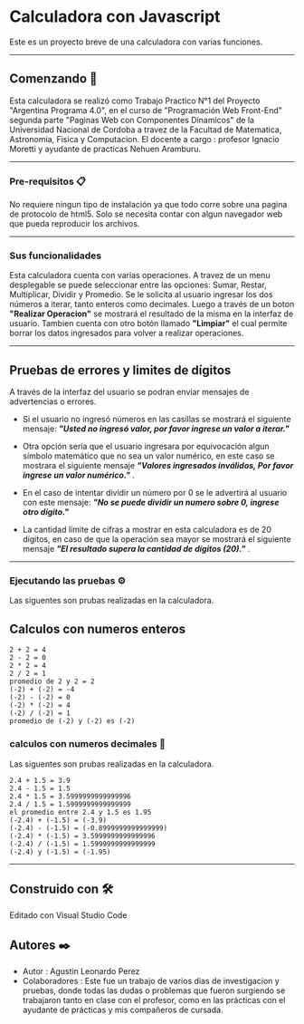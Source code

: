 # Calculadora con Javascript

Este es un proyecto breve de una calculadora con varias funciones.

---
## Comenzando 🚀

Esta calculadora se realizó como Trabajo Practico N°1 del Proyecto "Argentina Programa 4.0", en el curso de "Programación Web Front-End" segunda parte "Paginas Web con Componentes Dinamicos" de la Universidad Nacional de Cordoba a travez de la Facultad de Matematica, Astronomia, Fisica y Computacion. El docente a cargo : profesor Ignacio Moretti y ayudante de practicas Nehuen Aramburu.

---
### Pre-requisitos 📋

No requiere ningun tipo de instalación ya que todo corre sobre una pagina de protocolo de html5. Solo se necesita contar con algun navegador web que pueda reproducir los archivos.

---
### Sus funcionalidades

Esta calculadora cuenta con varias operaciones. A travez de un menu desplegable se puede seleccionar entre las opciones: Sumar, Restar, Multiplicar, Dividir y Promedio. Se le solicita al usuario ingresar los dos números a iterar, tanto enteros como decimales. Luego a través de un boton **"Realizar Operacion"** se mostrará el resultado de la misma en la interfaz de usuario. Tambien cuenta con otro botón llamado **"Limpiar"** el cual permite borrar los datos ingresados para volver a realizar operaciones.

---
## Pruebas de errores y limites de dígitos

A través de la interfaz del usuario se podran enviar mensajes de advertencias o errores.
- Si el usuario no ingresó números en las casillas se mostrará el siguiente mensaje: ***"Usted no ingresó valor, por favor ingrese un valor a iterar."***
- Otra opción sería que el usuario ingresara por equivocación algun símbolo matemático que no sea un valor numérico, en este caso se mostrara el siguiente mensaje ***"Valores ingresados inválidos, Por favor ingrese un valor numérico."*** .
- En el caso de intentar dividir un número por 0 se le advertirá al usuario con este mensaje: ***"No se puede dividir un numero sobre 0, ingrese otro digito."***

- La cantidad límite de cifras a mostrar en esta calculadora es de 20 dígitos, en caso de que la operación sea mayor se mostrará el siguiente mensaje ***"El resultado supera la cantidad de dígitos (20)."*** .

---
### Ejecutando las pruebas  ⚙️

Las siguentes son prubas realizadas en la calculadora.

## Calculos con numeros enteros
```
2 + 2 = 4
2 - 2 = 0
2 * 2 = 4
2 / 2 = 1
promedio de 2 y 2 = 2
(-2) + (-2) = -4
(-2) - (-2) = 0
(-2) * (-2) = 4
(-2) / (-2) = 1
promedio de (-2) y (-2) es (-2)
```

### calculos con numeros decimales 🔩

Las siguentes son prubas realizadas en la calculadora.

```
2.4 + 1.5 = 3.9
2.4 - 1.5 = 1.5
2.4 * 1.5 = 3.5999999999999996
2.4 / 1.5 = 1.5999999999999999
el promedio entre 2.4 y 1.5 es 1.95
(-2.4) + (-1.5) = (-3.9)
(-2.4) - (-1.5) = (-0.8999999999999999)
(-2.4) * (-1.5) = 3.5999999999999996
(-2.4) / (-1.5) = 1.5999999999999999
(-2.4) y (-1.5) = (-1.95)
```

--- 

## Construido con 🛠️

Editado con Visual Studio Code


## Autores ✒️

- Autor : Agustin Leonardo Perez
- Colaboradores : Este fue un trabajo de varios dias de investigacion y pruebas, donde todas las dudas o problemas que fueron surgiendo se trabajaron tanto en clase con el profesor, como en las prácticas con el ayudante de prácticas y mis compañeros de cursada.